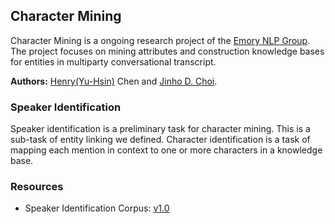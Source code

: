 ## Character Mining
Character Mining is a ongoing research project of the [Emory NLP Group](http://nlp.mathcs.emory.edu/). The project focuses on mining attributes and construction knowledge bases for entities in multiparty conversational transcript.

**Authors:** [Henry(Yu-Hsin)](http://yuhsinchen.info/) Chen and [Jinho D. Choi](http://www.mathcs.emory.edu/~choi/).

### Speaker Identification
Speaker identification is a preliminary task for character mining. This is a sub-task of entity linking we defined. Character identification is a task of mapping each mention in context to one or more characters in a knowledge base.

### Resources
* Speaker Identification Corpus: [v1.0](md/corpus/corpus.md)